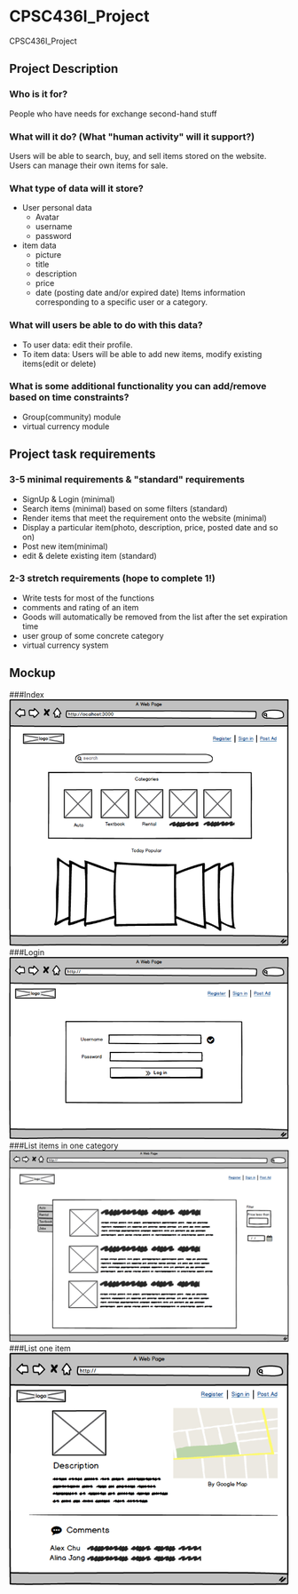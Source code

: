 # CPSC436I_Project
CPSC436I_Project 

## Project Description

### Who is it for?
People who have needs for exchange second-hand stuff
### What will it do? (What "human activity" will it support?)
Users will be able to search, buy, and sell items stored on the website.
Users can manage their own items for sale.
### What type of data will it store?
* User personal data
    * Avatar
    * username
    * password
* item data
    * picture
    * title
    * description
    * price
    * date (posting date and/or expired date)
Items information corresponding to a specific user or a category.
### What will users be able to do with this data?
* To user data: edit their profile. 
* To item data: Users will be able to add new items, modify existing items(edit or delete)
### What is some additional functionality you can add/remove based on time constraints?
* Group(community) module
* virtual currency module

## Project task requirements

### 3-5 minimal requirements & "standard" requirements
* SignUp & Login (minimal)
* Search items (minimal) based on some filters (standard)
* Render items that meet the requirement onto the website (minimal)
* Display a particular item(photo, description, price, posted date and so on)
* Post new item(minimal)
* edit & delete existing item (standard)
### 2-3 stretch requirements (hope to complete 1!)
* Write tests for most of the functions
* comments and rating of an item
* Goods will automatically be removed from the list after the set expiration time 
* user group of some concrete category
* virtual currency system

## Mockup

###Index
![alt text](./mockup/index.png)
###Login
![alt text](mockup/my_register.png)
###List items in one category
![alt text](mockup/my_list.png)
###List one item
![alt text](mockup/one_item_display.png)


